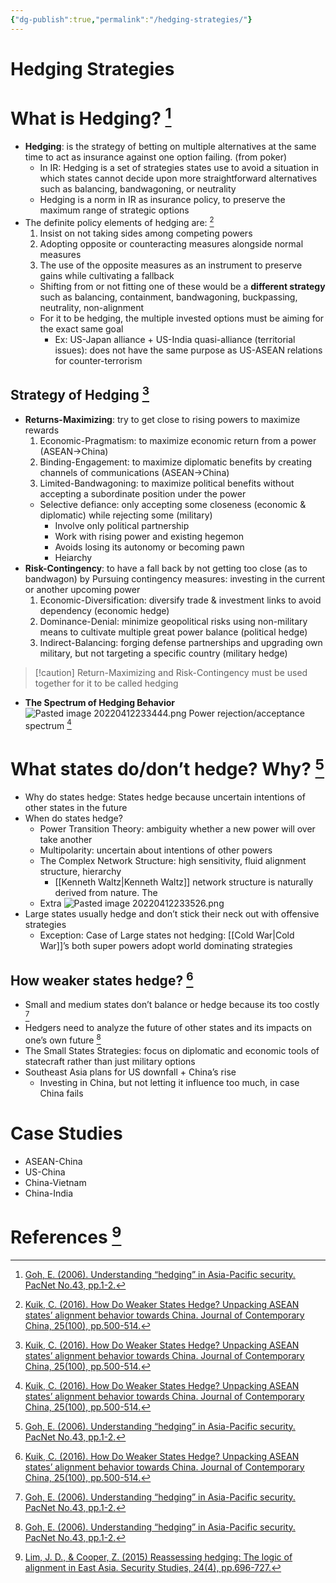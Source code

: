 ```yaml
---
{"dg-publish":true,"permalink":"/hedging-strategies/"}
---
```


# Hedging Strategies
# What is Hedging? [^1]

- **Hedging**: is the strategy of betting on multiple alternatives at the same time to act as insurance against one option failing. (from poker)
    - In IR: Hedging is a set of strategies states use to avoid a situation in which states cannot decide upon more straightforward alternatives such as balancing, bandwagoning, or neutrality
    - Hedging is a norm in IR as insurance policy, to preserve the maximum range of strategic options
- The definite policy elements of hedging are: [^2]
    1. Insist on not taking sides among competing powers
    2. Adopting opposite or counteracting measures alongside normal measures
    3. The use of the opposite measures as an instrument to preserve gains while cultivating a fallback
    - Shifting from or not fitting one of these would be a **different strategy** such as balancing, containment, bandwagoning, buckpassing, neutrality, non-alignment
    - For it to be hedging, the multiple invested options must be aiming for the exact same goal
        - Ex: US-Japan alliance + US-India quasi-alliance (territorial issues): does not have the same purpose as US-ASEAN relations for counter-terrorism

## Strategy of Hedging [^2]

- **Returns-Maximizing**: try to get close to rising powers to maximize rewards
    1. Economic-Pragmatism: to maximize economic return from a power (ASEAN->China)
    2. Binding-Engagement: to maximize diplomatic benefits by creating channels of communications (ASEAN→China)
    3. Limited-Bandwagoning: to maximize political benefits without accepting a subordinate position under the power
	- Selective defiance: only accepting some closeness (economic & diplomatic) while rejecting some (military)
		- Involve only political partnership
		- Work with rising power and existing hegemon
		- Avoids losing its autonomy or becoming pawn
		- Heiarchy
- **Risk-Contingency**: to have a fall back by not getting too close (as to bandwagon) by Pursuing contingency measures: investing in the current or another upcoming power
    1. Economic-Diversification: diversify trade & investment links to avoid dependency (economic hedge)
    2. Dominance-Denial: minimize geopolitical risks using non-military means to cultivate multiple great power balance (political hedge)
    3. Indirect-Balancing: forging defense partnerships and upgrading own military, but not targeting a specific country (military hedge)

>[!caution] Return-Maximizing and Risk-Contingency must be used together for it to be called hedging

- **The Spectrum of Hedging Behavior**
    ![Pasted image 20220412233444.png](/img/user/assets/Hedging%20Strategies/Pasted%20image%2020220412233444.png)
    Power rejection/acceptance spectrum [^2]
    

# What states do/don’t hedge? Why? [^1]

- Why do states hedge: States hedge because uncertain intentions of other states in the future
- When do states hedge?
    - Power Transition Theory: ambiguity whether a new power will over take another
    - Multipolarity: uncertain about intentions of other powers
    - The Complex Network Structure: high sensitivity, fluid alignment structure, hierarchy
        - [[Kenneth Waltz\|Kenneth Waltz]] network structure is naturally derived from nature. The
    - Extra
		![Pasted image 20220412233526.png](/img/user/assets/Hedging%20Strategies/Pasted%20image%2020220412233526.png)
- Large states usually hedge and don’t stick their neck out with offensive strategies
    - Exception: Case of Large states not hedging: [[Cold War\|Cold War]]’s both super powers adopt world dominating strategies

## How weaker states hedge? [^2]

- Small and medium states don’t balance or hedge because its too costly [^1]
- Hedgers need to analyze the future of other states and its impacts on one’s own future [^1]
- The Small States Strategies: focus on diplomatic and economic tools of statecraft rather than just military options
- Southeast Asia plans for US downfall + China’s rise
    - Investing in China, but not letting it influence too much, in case China fails

# Case Studies

- ASEAN-China
- US-China
- China-Vietnam
- China-India

# References [^3]

[^1]: [Goh, E. (2006). Understanding “hedging” in Asia-Pacific security. PacNet No.43, pp.1-2.](https://pacforum.org/wp-content/uploads/2019/02/pac0643.pdf)

[^2]: [Kuik, C. (2016). How Do Weaker States Hedge? Unpacking ASEAN states’ alignment behavior towards China. Journal of Contemporary China, 25(100), pp.500-514.](https://doi.org/10.1080/10670564.2015.1132714)

[^3]: [Lim, J. D., & Cooper, Z. (2015) Reassessing hedging: The logic of alignment in East Asia. Security Studies, 24(4), pp.696-727.](https://doi.org/10.1080/09636412.2015.1103130)